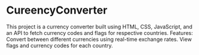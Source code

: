 # CureencyConverter
This project is a currency converter built using HTML, CSS, JavaScript, and an API to fetch currency codes and flags for respective countries. Features: Convert between different currencies using real-time exchange rates. View flags and currency codes for each country.

